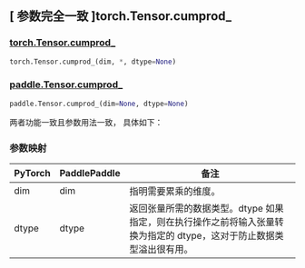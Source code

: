 ## [ 参数完全一致 ]torch.Tensor.cumprod_

### [torch.Tensor.cumprod_](https://pytorch.org/docs/stable/generated/torch.Tensor.cumprod_.html)

```python
torch.Tensor.cumprod_(dim, *, dtype=None)
```

### [paddle.Tensor.cumprod_]()

```python
paddle.Tensor.cumprod_(dim=None, dtype=None)
```

两者功能一致且参数用法一致， 具体如下：

### 参数映射

| PyTorch | PaddlePaddle | 备注                                                                                                                 |
| ------- | ------------ | -------------------------------------------------------------------------------------------------------------------- |
| dim     | dim          | 指明需要累乘的维度。                                                                                                 |
| dtype   | dtype        | 返回张量所需的数据类型。dtype 如果指定，则在执行操作之前将输入张量转换为指定的 dtype，这对于防止数据类型溢出很有用。 |
